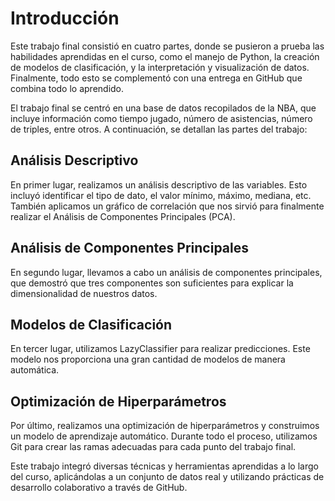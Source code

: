 # Introducción

Este trabajo final consistió en cuatro partes, donde se pusieron a prueba las habilidades aprendidas en el curso, como el manejo de Python, la creación de modelos de clasificación, y la interpretación y visualización de datos. Finalmente, todo esto se complementó con una entrega en GitHub que combina todo lo aprendido.

El trabajo final se centró en una base de datos recopilados de la NBA, que incluye información como tiempo jugado, número de asistencias, número de triples, entre otros. A continuación, se detallan las partes del trabajo:

## Análisis Descriptivo

En primer lugar, realizamos un análisis descriptivo de las variables. Esto incluyó identificar el tipo de dato, el valor mínimo, máximo, mediana, etc. También aplicamos un gráfico de correlación que nos sirvió para finalmente realizar el Análisis de Componentes Principales (PCA).

## Análisis de Componentes Principales

En segundo lugar, llevamos a cabo un análisis de componentes principales, que demostró que tres componentes son suficientes para explicar la dimensionalidad de nuestros datos.

## Modelos de Clasificación

En tercer lugar, utilizamos LazyClassifier para realizar predicciones. Este modelo nos proporciona una gran cantidad de modelos de manera automática.

## Optimización de Hiperparámetros

Por último, realizamos una optimización de hiperparámetros y construimos un modelo de aprendizaje automático. Durante todo el proceso, utilizamos Git para crear las ramas adecuadas para cada punto del trabajo final.

Este trabajo integró diversas técnicas y herramientas aprendidas a lo largo del curso, aplicándolas a un conjunto de datos real y utilizando prácticas de desarrollo colaborativo a través de GitHub.
